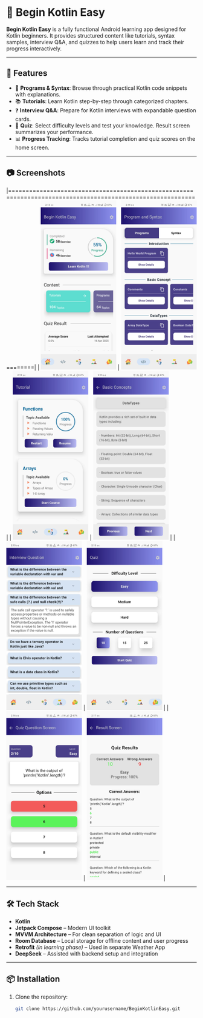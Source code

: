 # 📱 Begin Kotlin Easy

**Begin Kotlin Easy** is a fully functional Android learning app designed for Kotlin beginners. It provides structured content like tutorials, syntax samples, interview Q&A, and quizzes to help users learn and track their progress interactively.

---

## 🚀 Features

- 📘 **Programs & Syntax**: Browse through practical Kotlin code snippets with explanations.
- 📚 **Tutorials**: Learn Kotlin step-by-step through categorized chapters.
- ❓ **Interview Q&A**: Prepare for Kotlin interviews with expandable question cards.
- 🧠 **Quiz**: Select difficulty levels and test your knowledge. Result screen summarizes your performance.
- 📊 **Progress Tracking**: Tracks tutorial completion and quiz scores on the home screen.

---


## 📷 Screenshots
|===================================================================================================================|
| <img src="home_screen.jpg" width="200"/> | <img src="program_screen.jpg" width="200"/> |
| <img src="tutorial_screen.jpg" width="200"/> | <img src="tutorial_detailed_screen2.jpg" width="200"/> |
| <img src="intreview_screen_expanded_condition.jpg" width="200"/> | <img src="quiz_screen.jpg" width="200"/> |
| <img src="quiz_question.jpg" width="200"/> | <img src="quiz_result.jpg" width="200"/> |

---

## 🛠️ Tech Stack

- **Kotlin**
- **Jetpack Compose** – Modern UI toolkit
- **MVVM Architecture** – For clean separation of logic and UI
- **Room Database** – Local storage for offline content and user progress
- **Retrofit** *(in learning phase)* – Used in separate Weather App
- **DeepSeek** – Assisted with backend setup and integration

---

## 📦 Installation

1. Clone the repository:
   ```bash
   git clone https://github.com/yourusername/BeginKotlinEasy.git
